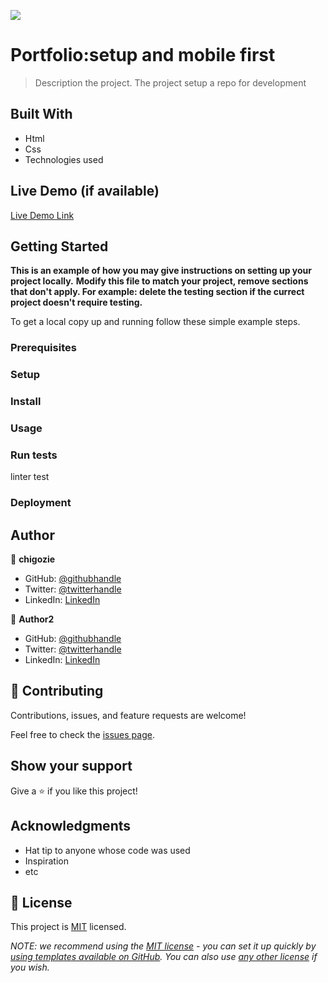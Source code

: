 ![](https://img.shields.io/badge/Microverse-blueviolet)
<!-- -->
# Portfolio:setup and mobile first

> Description the project.
The project setup a repo for development

## Built With

- Html
- Css
- Technologies used

## Live Demo (if available)

[Live Demo Link](https://livedemo.com)


## Getting Started

**This is an example of how you may give instructions on setting up your project locally.**
**Modify this file to match your project, remove sections that don't apply. For example: delete the testing section if the currect project doesn't require testing.**


To get a local copy up and running follow these simple example steps.

### Prerequisites

### Setup

### Install


### Usage

### Run tests
linter test

### Deployment



## Author

👤 **chigozie**

- GitHub: [@githubhandle](https://github.com/chigozie1803)
- Twitter: [@twitterhandle](https://twitter.com/twitterhandle)
- LinkedIn: [LinkedIn](www.linkedin.com/in/chigozie-ezeilo-0b7477179)

👤 **Author2**

- GitHub: [@githubhandle](https://github.c)
- Twitter: [@twitterhandle](https://twitter.com/twitterhandle)
- LinkedIn: [LinkedIn](www.linkedin.com/in/chigozie-ezeilo-0b7477179)

## 🤝 Contributing

Contributions, issues, and feature requests are welcome!

Feel free to check the [issues page](../../issues/).

## Show your support

Give a ⭐️ if you like this project!

## Acknowledgments

- Hat tip to anyone whose code was used
- Inspiration
- etc

## 📝 License

This project is [MIT](./LICENSE) licensed.

_NOTE: we recommend using the [MIT license](https://choosealicense.com/licenses/mit/) - you can set it up quickly by [using templates available on GitHub](https://docs.github.com/en/communities/setting-up-your-project-for-healthy-contributions/adding-a-license-to-a-repository). You can also use [any other license](https://choosealicense.com/licenses/) if you wish._
